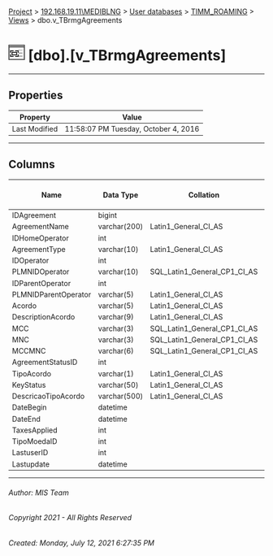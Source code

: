 #### 

[Project](../../../../index.md) > [192.168.19.11\\MEDIBLNG](../../../index.md) > [User databases](../../index.md) > [TIMM_ROAMING](../index.md) > [Views](Views.md) > dbo.v_TBrmgAgreements

# ![Views](../../../../Images/View32.png) [dbo].[v_TBrmgAgreements]

---

## <a name="#properties"></a>Properties

| Property | Value |
|---|---|
| Last Modified | 11:58:07 PM Tuesday, October 4, 2016 |


---

## <a name="#columns"></a>Columns

| Name | Data Type | Collation | Max Length (Bytes) |
|---|---|---|---|
| IDAgreement | bigint |  | 8 |
| AgreementName | varchar(200) | Latin1_General_CI_AS | 200 |
| IDHomeOperator | int |  | 4 |
| AgreementType | varchar(10) | Latin1_General_CI_AS | 10 |
| IDOperator | int |  | 4 |
| PLMNIDOperator | varchar(10) | SQL_Latin1_General_CP1_CI_AS | 10 |
| IDParentOperator | int |  | 4 |
| PLMNIDParentOperator | varchar(5) | Latin1_General_CI_AS | 5 |
| Acordo | varchar(5) | Latin1_General_CI_AS | 5 |
| DescriptionAcordo | varchar(9) | Latin1_General_CI_AS | 9 |
| MCC | varchar(3) | SQL_Latin1_General_CP1_CI_AS | 3 |
| MNC | varchar(3) | SQL_Latin1_General_CP1_CI_AS | 3 |
| MCCMNC | varchar(6) | SQL_Latin1_General_CP1_CI_AS | 6 |
| AgreementStatusID | int |  | 4 |
| TipoAcordo | varchar(1) | Latin1_General_CI_AS | 1 |
| KeyStatus | varchar(50) | Latin1_General_CI_AS | 50 |
| DescricaoTipoAcordo | varchar(500) | Latin1_General_CI_AS | 500 |
| DateBegin | datetime |  | 8 |
| DateEnd | datetime |  | 8 |
| TaxesApplied | int |  | 4 |
| TipoMoedaID | int |  | 4 |
| LastuserID | int |  | 4 |
| Lastupdate | datetime |  | 8 |


---

###### Author:  MIS Team

###### Copyright 2021 - All Rights Reserved

###### Created: Monday, July 12, 2021 6:27:35 PM

